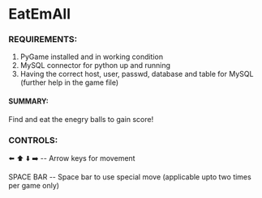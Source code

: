 # EatEmAll

### REQUIREMENTS: 
1. PyGame installed and in working condition
2. MySQL connector for python up and running 
3. Having the correct host, user, passwd, database and table for MySQL (further help in the game file) 

#### SUMMARY: 
Find and eat the enegry balls to gain score! 

### CONTROLS: 
⬅️ ⬆️ ⬇️ ➡️ -- Arrow keys for movement 

SPACE BAR -- Space bar to use special move (applicable upto two times per game only) 
